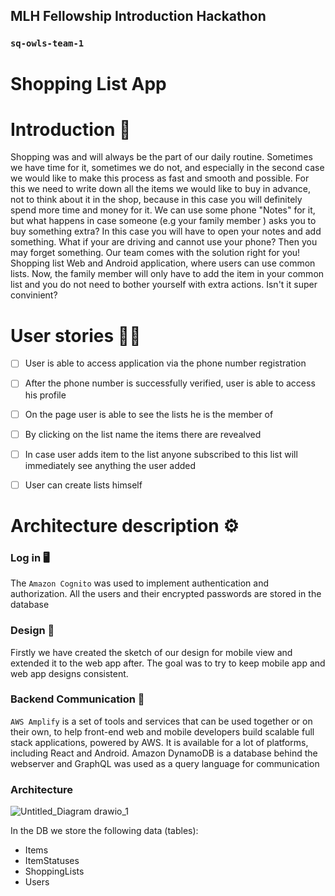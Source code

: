 ## MLH Fellowship Introduction Hackathon
### `sq-owls-team-1`

# Shopping List App

# Introduction :open_book:

Shopping was and will always be the part of our daily routine. Sometimes we have time for it, sometimes we do not, and especially in the second case we would like to make this process as fast and smooth and possible. For this we need to write down all the items we would like to buy in advance, not to think about it in the shop, because in this case you will definitely spend more time and money for it. We can use some phone "Notes" for it, but what happens in case someone (e.g your family member ) asks you to buy something extra? In this case you will have to open your notes and add something. What if your are driving and cannot use your phone? Then you may forget something. Our team comes with the solution right for you! Shopping list Web and Android application, where users can use common lists. Now, the family member will only have to add the item in your common list and you do not need to bother yourself with extra actions. Isn't it super convinient?

# User stories :frowning_man:

- [ ] User is able to access application via the phone number registration
- [ ] After the phone number is successfully verified, user is able to access his profile
- [ ] On the page user is able to see the lists he is the member of
- [ ] By clicking on the list name the items there are revealved
- [ ] In case user adds item to the list anyone subscribed to this list will immediately see anything the user added
- [ ] User can create lists himself


# Architecture description ⚙️
### Log in :desktop_computer:

 The `Amazon Cognito` was used to implement authentication and authorization. All the users and their encrypted passwords are stored in the  database


### Design :rice_scene:

Firstly we have created the sketch of our design for mobile view and extended it to the web app after. The goal was to try to keep mobile app and web app designs consistent. 

### Backend Communication :email:

`AWS Amplify`  is a set of tools and services that can be used together or on their own, to help front-end web and mobile developers build scalable full stack applications, powered by AWS. It is available for a lot of platforms, including React and Android. Amazon DynamoDB is a database behind the webserver and GraphQL was used as a query language for communication

### Architecture
![Untitled_Diagram drawio_1](https://user-images.githubusercontent.com/57729718/134559332-bb81b704-a3ea-48e5-8091-a184d878864f.png)

In the DB we store the following data (tables):
- Items
- ItemStatuses
- ShoppingLists
- Users




